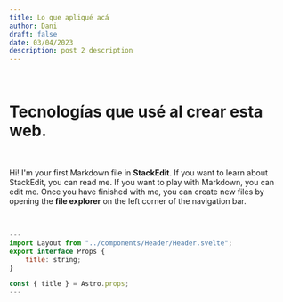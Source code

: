 ```yaml
---
title: Lo que apliqué acá
author: Dani
draft: false
date: 03/04/2023
description: post 2 description
---
```


<br />

# Tecnologías que usé al crear esta web.

<br />

Hi! I'm your first Markdown file in **StackEdit**. If you want to learn about StackEdit, you can read me. If you want to play with Markdown, you can edit me. Once you have finished with me, you can create new files by opening the **file explorer** on the left corner of the navigation bar.

<br />

```js
---
import Layout from "../components/Header/Header.svelte";
export interface Props {
    title: string;
}

const { title } = Astro.props;
---
```
